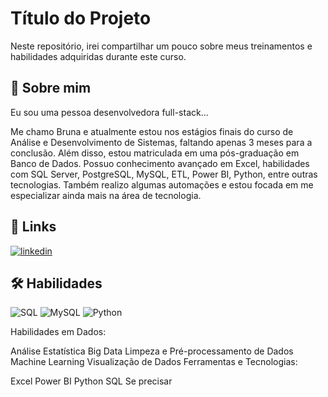 
# Título do Projeto

Neste repositório, irei compartilhar um pouco sobre meus treinamentos e habilidades adquiridas durante este curso. 


## 🚀 Sobre mim
Eu sou uma pessoa desenvolvedora full-stack...

Me chamo Bruna e atualmente estou nos estágios finais do curso de Análise e Desenvolvimento de Sistemas, faltando apenas 3 meses para a conclusão. Além disso, estou matriculada em uma pós-graduação em Banco de Dados. Possuo conhecimento avançado em Excel, habilidades com SQL Server, PostgreSQL, MySQL, ETL, Power BI, Python, entre outras tecnologias. Também realizo algumas automações e estou focada em me especializar ainda mais na área de tecnologia.
## 🔗 Links
[![linkedin](https://www.linkedin.com/in/brunafelixanalistajr/)](https://www.linkedin.com/)


## 🛠 Habilidades

![SQL](https://img.shields.io/badge/SQL-000?style=for-the-badge&logo=sql) 
![MySQL](https://img.shields.io/badge/MySQL-000?style=for-the-badge&logo=mysql) 
![Python](https://img.shields.io/badge/Python-000?style=for-the-badge&logo=python)

Habilidades em Dados:

Análise Estatística
Big Data
Limpeza e Pré-processamento de Dados
Machine Learning
Visualização de Dados
Ferramentas e Tecnologias:

Excel
Power BI
Python
SQL
Se precisar